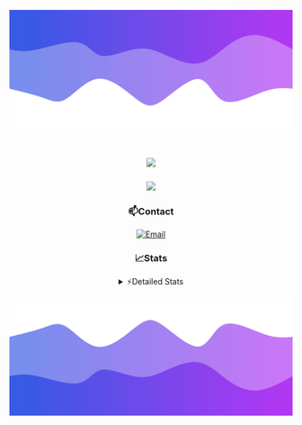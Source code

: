 ![Header](./header.png)
<div align="center">

<h1 align="center">
  <a href="https://git.io/typing-svg">
    <img src="https://readme-typing-svg.herokuapp.com/?lines=Hello,+There!+👋;This+is+chicho.;CEO+on+Hely+Development....;&center=true&size=25">
  </a>
</h1>
  
<p align="center">
  <img src="https://lanyard.cnrad.dev/api/852683595378196480" />
</p>

### 📫Contact
  [![Email](https://img.shields.io/badge/Email-gastondalla@gmail.com-04619f?style=for-the-badge&logo=gmail&logoColor=white)](mailto:gastondalla@gmail.com)
</br>  
### 📈Stats
<details>
    <summary> ⚡Detailed Stats</summary>
    <br/>

<!--START_SECTION:waka-->
![Code Time](http://img.shields.io/badge/Code%20Time-156%20hrs%2054%20mins-blue)

![Profile Views](http://img.shields.io/badge/Profile%20Views-1-blue)

**🐱 My GitHub Data** 

> 📦 37.5 kB Used in GitHub's Storage 
 > 
> 🏆 7 Contributions in the Year 2023
 > 
> 🚫 Not Opted to Hire
 > 
> 📜 6 Public Repositories 
 > 
> 🔑 9 Private Repositories 
 > 
**I'm a Night 🦉** 

```text
🌞 Morning                14 commits          █░░░░░░░░░░░░░░░░░░░░░░░░   04.31 % 
🌆 Daytime                49 commits          ████░░░░░░░░░░░░░░░░░░░░░   15.08 % 
🌃 Evening                153 commits         ████████████░░░░░░░░░░░░░   47.08 % 
🌙 Night                  109 commits         ████████░░░░░░░░░░░░░░░░░   33.54 % 
```
📅 **I'm Most Productive on Tuesday** 

```text
Monday                   25 commits          ██░░░░░░░░░░░░░░░░░░░░░░░   07.69 % 
Tuesday                  64 commits          █████░░░░░░░░░░░░░░░░░░░░   19.69 % 
Wednesday                61 commits          █████░░░░░░░░░░░░░░░░░░░░   18.77 % 
Thursday                 32 commits          ██░░░░░░░░░░░░░░░░░░░░░░░   09.85 % 
Friday                   43 commits          ███░░░░░░░░░░░░░░░░░░░░░░   13.23 % 
Saturday                 48 commits          ████░░░░░░░░░░░░░░░░░░░░░   14.77 % 
Sunday                   52 commits          ████░░░░░░░░░░░░░░░░░░░░░   16.00 % 
```


📊 **This Week I Spent My Time On** 

```text
🕑︎ Time Zone: America/Argentina/Buenos_Aires

💬 Programming Languages: 
C#                       8 hrs 30 mins       ████████░░░░░░░░░░░░░░░░░   33.13 % 
JavaScript               5 hrs 41 mins       ██████░░░░░░░░░░░░░░░░░░░   22.15 % 
HTML                     3 hrs 30 mins       ███░░░░░░░░░░░░░░░░░░░░░░   13.68 % 
Other                    3 hrs 24 mins       ███░░░░░░░░░░░░░░░░░░░░░░   13.27 % 
Python                   2 hrs 9 mins        ██░░░░░░░░░░░░░░░░░░░░░░░   08.40 % 

🔥 Editors: 
VS Code                  13 hrs 44 mins      █████████████░░░░░░░░░░░░   53.46 % 
Visual Studio            11 hrs 57 mins      ████████████░░░░░░░░░░░░░   46.54 % 

🐱‍💻 Projects: 
Unknown Project          10 hrs 33 mins      ██████████░░░░░░░░░░░░░░░   41.08 % 
Palometa                 9 hrs 50 mins       ██████████░░░░░░░░░░░░░░░   38.30 % 
Coder                    3 hrs 11 mins       ███░░░░░░░░░░░░░░░░░░░░░░   12.39 % 
StringExtractor          1 hr 6 mins         █░░░░░░░░░░░░░░░░░░░░░░░░   04.33 % 
SS Help                  39 mins             █░░░░░░░░░░░░░░░░░░░░░░░░   02.55 % 

💻 Operating System: 
Windows                  25 hrs 41 mins      █████████████████████████   100.00 % 
```

**I Mostly Code in JavaScript** 

```text
JavaScript               8 repos             █████████░░░░░░░░░░░░░░░░   36.36 % 
CSS                      3 repos             ███░░░░░░░░░░░░░░░░░░░░░░   13.64 % 
C#                       2 repos             ██░░░░░░░░░░░░░░░░░░░░░░░   09.09 % 
Python                   2 repos             ██░░░░░░░░░░░░░░░░░░░░░░░   09.09 % 
Batchfile                1 repo              █░░░░░░░░░░░░░░░░░░░░░░░░   04.55 % 
```




 Last Updated on 19/06/2023 22:58:45 UTC
<!--END_SECTION:waka-->
</details>

![Footer](./footer.png)
